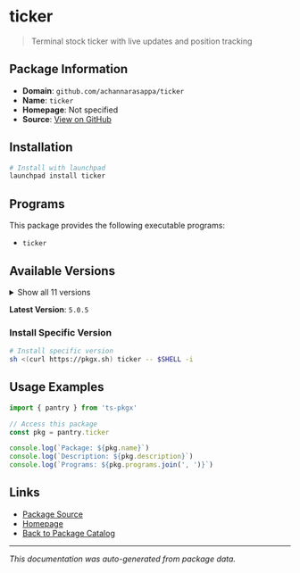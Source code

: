 # ticker

> Terminal stock ticker with live updates and position tracking

## Package Information

- **Domain**: `github.com/achannarasappa/ticker`
- **Name**: `ticker`
- **Homepage**: Not specified
- **Source**: [View on GitHub](https://github.com/pkgxdev/pantry/tree/main/projects/github.com/achannarasappa/ticker/package.yml)

## Installation

```bash
# Install with launchpad
launchpad install ticker
```

## Programs

This package provides the following executable programs:

- `ticker`

## Available Versions

<details>
<summary>Show all 11 versions</summary>

- `5.0.5`, `5.0.4`, `5.0.3`, `5.0.2`, `5.0.1`
- `5.0.0`, `4.8.1`, `4.8.0`, `4.7.1`, `4.7.0`
- `4.6.3`

</details>

**Latest Version**: `5.0.5`

### Install Specific Version

```bash
# Install specific version
sh <(curl https://pkgx.sh) ticker -- $SHELL -i
```

## Usage Examples

```typescript
import { pantry } from 'ts-pkgx'

// Access this package
const pkg = pantry.ticker

console.log(`Package: ${pkg.name}`)
console.log(`Description: ${pkg.description}`)
console.log(`Programs: ${pkg.programs.join(', ')}`)
```

## Links

- [Package Source](https://github.com/pkgxdev/pantry/tree/main/projects/github.com/achannarasappa/ticker/package.yml)
- [Homepage](#)
- [Back to Package Catalog](../../../package-catalog.md)

---

*This documentation was auto-generated from package data.*
